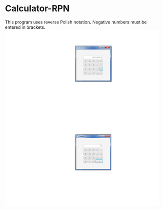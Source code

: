 # Calculator-RPN
This program uses reverse Polish notation. Negative numbers must be entered in brackets.
![result1](./images/screen1.png)
![result2](./images/screen2.png)


